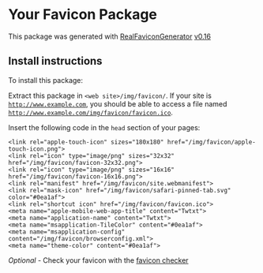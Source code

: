 # Your Favicon Package

This package was generated with [RealFaviconGenerator](https://realfavicongenerator.net/) [v0.16](https://realfavicongenerator.net/change_log#v0.16)

## Install instructions

To install this package:

Extract this package in <code>&lt;web site&gt;/img/favicon/</code>. If your site is <code>http://www.example.com</code>, you should be able to access a file named <code>http://www.example.com/img/favicon/favicon.ico</code>.

Insert the following code in the `head` section of your pages:

    <link rel="apple-touch-icon" sizes="180x180" href="/img/favicon/apple-touch-icon.png">
    <link rel="icon" type="image/png" sizes="32x32" href="/img/favicon/favicon-32x32.png">
    <link rel="icon" type="image/png" sizes="16x16" href="/img/favicon/favicon-16x16.png">
    <link rel="manifest" href="/img/favicon/site.webmanifest">
    <link rel="mask-icon" href="/img/favicon/safari-pinned-tab.svg" color="#0ea1af">
    <link rel="shortcut icon" href="/img/favicon/favicon.ico">
    <meta name="apple-mobile-web-app-title" content="Twtxt">
    <meta name="application-name" content="Twtxt">
    <meta name="msapplication-TileColor" content="#0ea1af">
    <meta name="msapplication-config" content="/img/favicon/browserconfig.xml">
    <meta name="theme-color" content="#0ea1af">

*Optional* - Check your favicon with the [favicon checker](https://realfavicongenerator.net/favicon_checker)